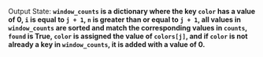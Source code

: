 Output State: **`window_counts` is a dictionary where the key `color` has a value of 0, `i` is equal to `j + 1`, `n` is greater than or equal to `j + 1`, all values in `window_counts` are sorted and match the corresponding values in `counts`, `found` is True, `color` is assigned the value of `colors[j]`, and if `color` is not already a key in `window_counts`, it is added with a value of 0.**
